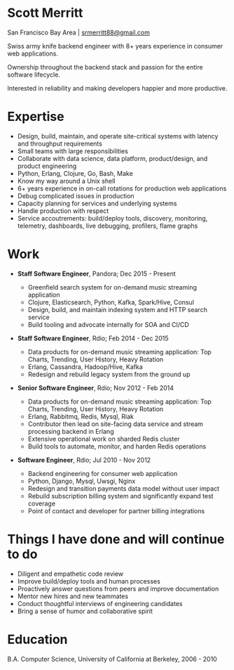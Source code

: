 # Scott Merritt

San Francisco Bay Area | srmerritt88@gmail.com

Swiss army knife backend engineer with 8+ years experience in consumer web applications.

Ownership throughout the backend stack and passion for the entire software lifecycle.

Interested in reliability and making developers happier and more productive.

# Expertise

* Design, build, maintain, and operate site-critical systems with latency and throughput requirements
* Small teams with large responsibilities
* Collaborate with data science, data platform, product/design, and product engineering
* Python, Erlang, Clojure, Go, Bash, Make
* Know my way around a Unix shell
* 6+ years experience in on-call rotations for production web applications
* Debug complicated issues in production
* Capacity planning for services and underlying systems
* Handle production with respect
* Service accoutrements: build/deploy tools, discovery, monitoring, telemetry, dashboards, live debugging, profilers, flame graphs

# Work

* **Staff Software Engineer**, Pandora; Dec 2015 - Present
  * Greenfield search system for on-demand music streaming application
  * Clojure, Elasticsearch, Python, Kafka, Spark/Hive, Consul
  * Design, build, and maintain indexing system and HTTP search service
  * Build tooling and advocate internally for SOA and CI/CD

* **Staff Software Engineer**, Rdio; Feb 2014 - Dec 2015
  * Data products for on-demand music streaming application: Top Charts, Trending, User History, Heavy Rotation
  * Erlang, Cassandra, Hadoop/Hive, Kafka
  * Redesign and rebuild legacy system from the ground up

* **Senior Software Engineer**, Rdio; Nov 2012 - Feb 2014
  * Data products for on-demand music streaming application: Top Charts, Trending, User History, Heavy Rotation
  * Erlang, Rabbitmq, Redis, Mysql, Riak
  * Contributor then lead on site-facing data service and stream processing backend in Erlang
  * Extensive operational work on sharded Redis cluster
  * Build tools to automate, monitor, and harden Redis operations

* **Software Engineer**, Rdio; Jul 2010 - Nov 2012
  * Backend engineering for consumer web application
  * Python, Django, Mysql, Uwsgi, Nginx
  * Redesign and transition payments data model without user impact
  * Rebuild subscription billing system and significantly expand test coverage
  * Point of contact and developer for partner billing integrations

# Things I have done and will continue to do

* Diligent and empathetic code review
* Improve build/deploy tools and human processes
* Proactively answer questions from peers and improve documentation
* Mentor new hires and new teammates
* Conduct thoughtful interviews of engineering candidates
* Bring a sense of humor and collaborative spirit

# Education

B.A. Computer Science, University of California at Berkeley, 2006 - 2010
